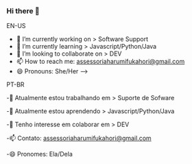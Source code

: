 ### Hi there 👋

EN-US

- 🔭 I’m currently working on > Software Support
- 🌱 I’m currently learning > Javascript/Python/Java
- 👯 I’m looking to collaborate on > DEV
- 📫 How to reach me: assessoriaharumifukahori@gmail.com
- 😄 Pronouns: She/Her
-->

PT-BR

-🔭 Atualmente estou trabalhando em > Suporte de Sofware

-🌱 Atualmente estou aprendendo > Javascript/Python/Java

-👯 Tenho interesse em colaborar em > DEV

-📫 Contato: assessoriaharumifukahori@gmail.com

-😄 Pronomes: Ela/Dela

